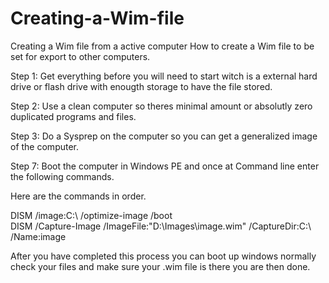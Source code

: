 # Creating-a-Wim-file
Creating a Wim file from a active computer
How to create a Wim file to be set for export to other computers.

Step 1: Get everything before you will need to start witch is a external hard drive or flash drive with enougth storage to have the file stored.

Step 2: Use a clean computer so theres minimal amount or absolutly zero duplicated programs and files.

Step 3: Do a Sysprep on the computer so you can get a generalized image of the computer.

Step 7: Boot the computer in Windows PE and once at Command line enter the following commands.

Here are the commands in order.

DISM /image:C:\ /optimize-image /boot     
DISM /Capture-Image /ImageFile:"D:\Images\image.wim" /CaptureDir:C:\ /Name:image

After you have completed this process you can boot up windows normally check your files and make sure your .wim file is there you are then done.
